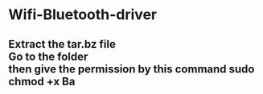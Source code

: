 # Wifi-Bluetooth-driver
<h2>
  Extract the tar.bz file 
  <br>
  Go to the folder <br>
  then give the permission by this command
  sudo chmod +x Ba
</h2>
